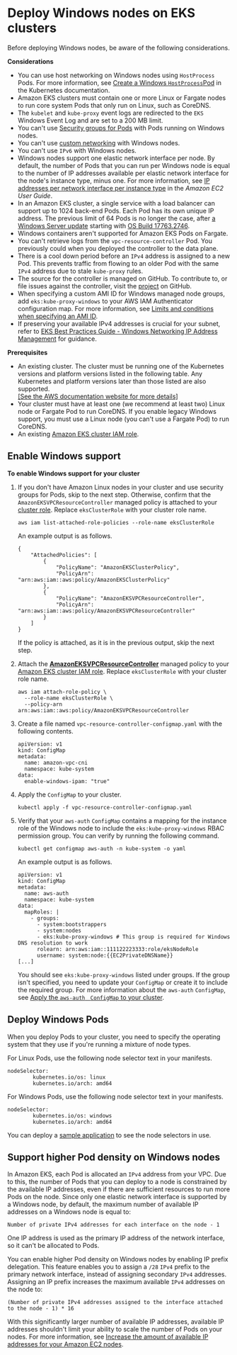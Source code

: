 # Deploy Windows nodes on EKS clusters<a name="windows-support"></a>

Before deploying Windows nodes, be aware of the following considerations\.

**Considerations**
+ You can use host networking on Windows nodes using `HostProcess` Pods\. For more information, see [Create a Windows `HostProcess`Pod](https://kubernetes.io/docs/tasks/configure-pod-container/create-hostprocess-pod/) in the Kubernetes documentation\.
+ Amazon EKS clusters must contain one or more Linux or Fargate nodes to run core system Pods that only run on Linux, such as CoreDNS\.
+ The `kubelet` and `kube-proxy` event logs are redirected to the `EKS` Windows Event Log and are set to a 200 MB limit\.
+ You can't use [Security groups for Pods](security-groups-for-pods.md) with Pods running on Windows nodes\.
+ You can't use [custom networking](cni-custom-network.md) with Windows nodes\.
+ You can't use `IPv6` with Windows nodes\.
+ Windows nodes support one elastic network interface per node\. By default, the number of Pods that you can run per Windows node is equal to the number of IP addresses available per elastic network interface for the node's instance type, minus one\. For more information, see [IP addresses per network interface per instance type](https://docs.aws.amazon.com/AWSEC2/latest/WindowsGuide/using-eni.html#AvailableIpPerENI) in the *Amazon EC2 User Guide*\.
+ In an Amazon EKS cluster, a single service with a load balancer can support up to 1024 back\-end Pods\. Each Pod has its own unique IP address\. The previous limit of 64 Pods is no longer the case, after [a Windows Server update](https://github.com/microsoft/Windows-Containers/issues/93) starting with [OS Build 17763\.2746](https://support.microsoft.com/en-us/topic/march-22-2022-kb5011551-os-build-17763-2746-preview-690a59cd-059e-40f4-87e8-e9139cc65de4)\.
+ Windows containers aren't supported for Amazon EKS Pods on Fargate\.
+ You can't retrieve logs from the `vpc-resource-controller` Pod\. You previously could when you deployed the controller to the data plane\.
+ There is a cool down period before an `IPv4` address is assigned to a new Pod\. This prevents traffic from flowing to an older Pod with the same `IPv4` address due to stale `kube-proxy` rules\.
+ The source for the controller is managed on GitHub\. To contribute to, or file issues against the controller, visit the [project](https://github.com/aws/amazon-vpc-resource-controller-k8s) on GitHub\.
+ When specifying a custom AMI ID for Windows managed node groups, add `eks:kube-proxy-windows` to your AWS IAM Authenticator configuration map\. For more information, see [Limits and conditions when specifying an AMI ID](launch-templates.md#mng-ami-id-conditions)\.
+ If preserving your available IPv4 addresses is crucial for your subnet, refer to [ EKS Best Practices Guide \- Windows Networking IP Address Management](https://aws.github.io/aws-eks-best-practices/windows/docs/networking/#ip-address-management) for guidance\. <a name="windows-support-prerequisites"></a>

**Prerequisites**
+ An existing cluster\. The cluster must be running one of the Kubernetes versions and platform versions listed in the following table\. Any Kubernetes and platform versions later than those listed are also supported\.    
<a name="windows-support-platform-versions"></a>[\[See the AWS documentation website for more details\]](http://docs.aws.amazon.com/eks/latest/userguide/windows-support.html)
+ Your cluster must have at least one \(we recommend at least two\) Linux node or Fargate Pod to run CoreDNS\. If you enable legacy Windows support, you must use a Linux node \(you can't use a Fargate Pod\) to run CoreDNS\.
+ An existing [Amazon EKS cluster IAM role](service_IAM_role.md)\.

## Enable Windows support<a name="enable-windows-support"></a>

**To enable Windows support for your cluster**

1. If you don't have Amazon Linux nodes in your cluster and use security groups for Pods, skip to the next step\. Otherwise, confirm that the `AmazonEKSVPCResourceController` managed policy is attached to your [cluster role](service_IAM_role.md)\. Replace `eksClusterRole` with your cluster role name\.

   ```
   aws iam list-attached-role-policies --role-name eksClusterRole
   ```

   An example output is as follows\.

   ```
   {
       "AttachedPolicies": [
           {
               "PolicyName": "AmazonEKSClusterPolicy",
               "PolicyArn": "arn:aws:iam::aws:policy/AmazonEKSClusterPolicy"
           },
           {
               "PolicyName": "AmazonEKSVPCResourceController",
               "PolicyArn": "arn:aws:iam::aws:policy/AmazonEKSVPCResourceController"
           }
       ]
   }
   ```

   If the policy is attached, as it is in the previous output, skip the next step\.

1. Attach the **[AmazonEKSVPCResourceController](https://docs.aws.amazon.com/aws-managed-policy/latest/reference/AmazonEKSVPCResourceController.html)** managed policy to your [Amazon EKS cluster IAM role](service_IAM_role.md)\. Replace `eksClusterRole` with your cluster role name\.

   ```
   aws iam attach-role-policy \
     --role-name eksClusterRole \
     --policy-arn arn:aws:iam::aws:policy/AmazonEKSVPCResourceController
   ```

1. Create a file named `vpc-resource-controller-configmap.yaml` with the following contents\.

   ```
   apiVersion: v1
   kind: ConfigMap
   metadata:
     name: amazon-vpc-cni
     namespace: kube-system
   data:
     enable-windows-ipam: "true"
   ```

1. Apply the `ConfigMap` to your cluster\.

   ```
   kubectl apply -f vpc-resource-controller-configmap.yaml
   ```

1. Verify that your `aws-auth` `ConfigMap` contains a mapping for the instance role of the Windows node to include the `eks:kube-proxy-windows` RBAC permission group\. You can verify by running the following command\. 

   ```
   kubectl get configmap aws-auth -n kube-system -o yaml
   ```

   An example output is as follows\.

   ```
   apiVersion: v1
   kind: ConfigMap
   metadata:
     name: aws-auth
     namespace: kube-system
   data:
     mapRoles: |
       - groups:
         - system:bootstrappers
         - system:nodes
         - eks:kube-proxy-windows # This group is required for Windows DNS resolution to work
         rolearn: arn:aws:iam::111122223333:role/eksNodeRole
         username: system:node:{{EC2PrivateDNSName}}
   [...]
   ```

   You should see `eks:kube-proxy-windows` listed under groups\. If the group isn't specified, you need to update your `ConfigMap` or create it to include the required group\. For more information about the `aws-auth` `ConfigMap`, see [Apply the `aws-auth`   `ConfigMap` to your cluster](auth-configmap.md#aws-auth-configmap)\.

## Deploy Windows Pods<a name="windows-support-pod-deployment"></a>

When you deploy Pods to your cluster, you need to specify the operating system that they use if you're running a mixture of node types\. 

For Linux Pods, use the following node selector text in your manifests\.

```
nodeSelector:
        kubernetes.io/os: linux
        kubernetes.io/arch: amd64
```

For Windows Pods, use the following node selector text in your manifests\.

```
nodeSelector:
        kubernetes.io/os: windows
        kubernetes.io/arch: amd64
```

You can deploy a [sample application](sample-deployment.md) to see the node selectors in use\.

## Support higher Pod density on Windows nodes<a name="windows-support-pod-density"></a>

In Amazon EKS, each Pod is allocated an `IPv4` address from your VPC\. Due to this, the number of Pods that you can deploy to a node is constrained by the available IP addresses, even if there are sufficient resources to run more Pods on the node\. Since only one elastic network interface is supported by a Windows node, by default, the maximum number of available IP addresses on a Windows node is equal to:

```
Number of private IPv4 addresses for each interface on the node - 1
```

One IP address is used as the primary IP address of the network interface, so it can't be allocated to Pods\.

You can enable higher Pod density on Windows nodes by enabling IP prefix delegation\. This feature enables you to assign a `/28` `IPv4` prefix to the primary network interface, instead of assigning secondary `IPv4` addresses\. Assigning an IP prefix increases the maximum available `IPv4` addresses on the node to:

```
(Number of private IPv4 addresses assigned to the interface attached to the node - 1) * 16
```

With this significantly larger number of available IP addresses, available IP addresses shouldn't limit your ability to scale the number of Pods on your nodes\. For more information, see [Increase the amount of available IP addresses for your Amazon EC2 nodes](cni-increase-ip-addresses.md)\.